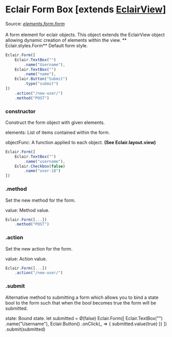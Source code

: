 # Eclair Form Box [extends [EclairView](https://github.com/SamGarlick/Eclair/tree/main/docs/elements/layout/view.md)]
Source: [_elements.form.form_](https://github.com/SamGarlick/Eclair/tree/main/src/elements/form/form.js)<br/><br/>
A form element for eclair objects. This object extends the EclairView object allowing dynamic creation of elements within the view.
**
Eclair.styles.Form**  Default form style.
```javascript
Eclair.Form([
    Eclair.TextBox("")
        .name("Username"),
    Eclair.TextBox("")
        .name("name"),
    Eclair.Button("Submit")
        .type("submit")
])
    .action("/new-user/")
    .method("POST")
```
### constructor
Construct the form object with given elements.

elements: List of items contained within the form.

objectFunc: A function applied to each object. __(See Eclair.layout.view)__
```javascript
Eclair.Form([
    Eclair.TextBox("")
        .name("username"),
    Eclair.Checkbox(false)
        .name("over-18")
])
```
### .method
Set the new method for the form.

value: Method value.
```javascript
Eclair.Form([...])
    .method("POST")
```
### .action
Set the new action for the form.

value: Action value.
```javascript
Eclair.Form([...])
    .action("/new-user/")
```
### .submit
Alternative method to submitting a form which allows you to bind a state bool to the form such that when the bool becomes true the form will be submitted. 

state: Bound state.
let submitted = Ø(false)
Eclair.Form([
    Eclair.TextBox("")
        .name("Username"),
    Eclair.Button()
        .onClick(_ => {
            submitted.value(true)
        })
])
    .submit(submitted)
```